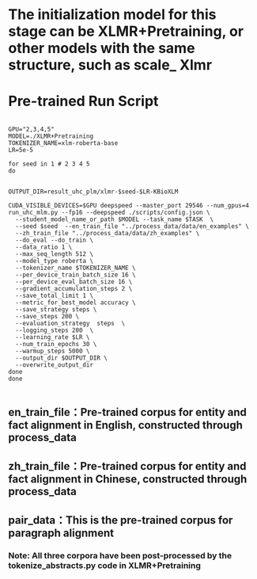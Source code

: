 # The initialization model for this stage can be XLMR+Pretraining, or other models with the same structure, such as scale_ Xlmr

# Pre-trained Run Script
```

GPU="2,3,4,5"
MODEL=./XLMR+Pretraining
TOKENIZER_NAME=xlm-roberta-base
LR=5e-5

for seed in 1 # 2 3 4 5 
do
 

OUTPUT_DIR=result_uhc_plm/xlmr-$seed-$LR-KBioXLM

CUDA_VISIBLE_DEVICES=$GPU deepspeed --master_port 29546 --num_gpus=4 run_uhc_mlm.py --fp16 --deepspeed ./scripts/config.json \
  --student_model_name_or_path $MODEL --task_name $TASK  \
  --seed $seed  --en_train_file "../process_data/data/en_examples" \
  --zh_train_file "../process_data/data/zh_examples" \
  --do_eval --do_train \
  --data_ratio 1 \
  --max_seq_length 512 \
  --model_type roberta \
  --tokenizer_name $TOKENIZER_NAME \
  --per_device_train_batch_size 16 \
  --per_device_eval_batch_size 16 \
  --gradient_accumulation_steps 2 \
  --save_total_limit 1 \
  --metric_for_best_model accuracy \
  --save_strategy steps \
  --save_steps 200 \
  --evaluation_strategy  steps  \
  --logging_steps 200  \
  --learning_rate $LR \
  --num_train_epochs 30 \
  --warmup_steps 5000 \
  --output_dir $OUTPUT_DIR \
  --overwrite_output_dir 
done 
done 


```

## en_train_file：Pre-trained corpus for entity and fact alignment in English, constructed through process_data
## zh_train_file：Pre-trained corpus for entity and fact alignment in Chinese, constructed through process_data
## pair_data：This is the pre-trained corpus for paragraph alignment
### Note: All three corpora have been post-processed by the tokenize_abstracts.py code in XLMR+Pretraining
